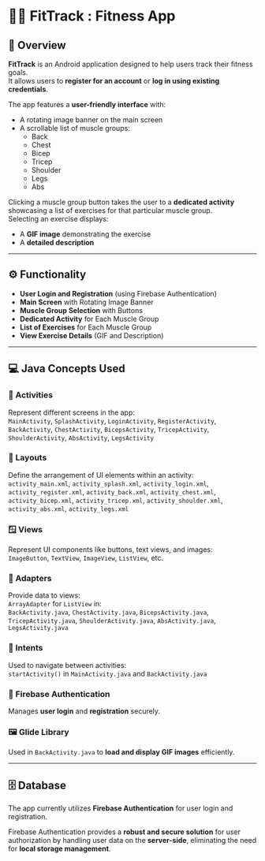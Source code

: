 # 🏋️‍♂️ FitTrack : Fitness App

## 📖 Overview
**FitTrack** is an Android application designed to help users track their fitness goals.  
It allows users to **register for an account** or **log in using existing credentials**.  

The app features a **user-friendly interface** with:
- A rotating image banner on the main screen  
- A scrollable list of muscle groups:
  - Back  
  - Chest  
  - Bicep  
  - Tricep  
  - Shoulder  
  - Legs  
  - Abs  

Clicking a muscle group button takes the user to a **dedicated activity** showcasing a list of exercises for that particular muscle group.  
Selecting an exercise displays:
- A **GIF image** demonstrating the exercise  
- A **detailed description**

---

## ⚙️ Functionality
- **User Login and Registration** (using Firebase Authentication)  
- **Main Screen** with Rotating Image Banner  
- **Muscle Group Selection** with Buttons  
- **Dedicated Activity** for Each Muscle Group  
- **List of Exercises** for Each Muscle Group  
- **View Exercise Details** (GIF and Description)

---

## 💻 Java Concepts Used

### 🧩 Activities
Represent different screens in the app:  
`MainActivity`, `SplashActivity`, `LoginActivity`, `RegisterActivity`,  
`BackActivity`, `ChestActivity`, `BicepsActivity`, `TricepActivity`,  
`ShoulderActivity`, `AbsActivity`, `LegsActivity`

### 🧱 Layouts
Define the arrangement of UI elements within an activity:  
`activity_main.xml`, `activity_splash.xml`, `activity_login.xml`,  
`activity_register.xml`, `activity_back.xml`, `activity_chest.xml`,  
`activity_bicep.xml`, `activity_tricep.xml`, `activity_shoulder.xml`,  
`activity_abs.xml`, `activity_legs.xml`

### 🪟 Views
Represent UI components like buttons, text views, and images:  
`ImageButton`, `TextView`, `ImageView`, `ListView`, etc.

### 🔄 Adapters
Provide data to views:  
`ArrayAdapter` for `ListView` in:  
`BackActivity.java`, `ChestActivity.java`, `BicepsActivity.java`,  
`TricepActivity.java`, `ShoulderActivity.java`, `AbsActivity.java`, `LegsActivity.java`

### 🚀 Intents
Used to navigate between activities:  
`startActivity()` in `MainActivity.java` and `BackActivity.java`

### 🔐 Firebase Authentication
Manages **user login** and **registration** securely.

### 🖼️ Glide Library
Used in `BackActivity.java` to **load and display GIF images** efficiently.

---

## 🗄️ Database
The app currently utilizes **Firebase Authentication** for user login and registration.  

Firebase Authentication provides a **robust and secure solution** for user authorization by handling user data on the **server-side**, eliminating the need for **local storage management**.

